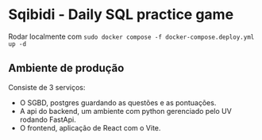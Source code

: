 # Sqibidi - Daily SQL practice game
Rodar localmente com `sudo docker compose -f docker-compose.deploy.yml up -d`

## Ambiente de produção
Consiste de 3 serviços:
 - O SGBD, postgres guardando as questões e as pontuações.
 - A api do backend, um ambiente com python gerenciado pelo UV rodando FastApi.
 - O frontend, aplicação de React com o Vite.
